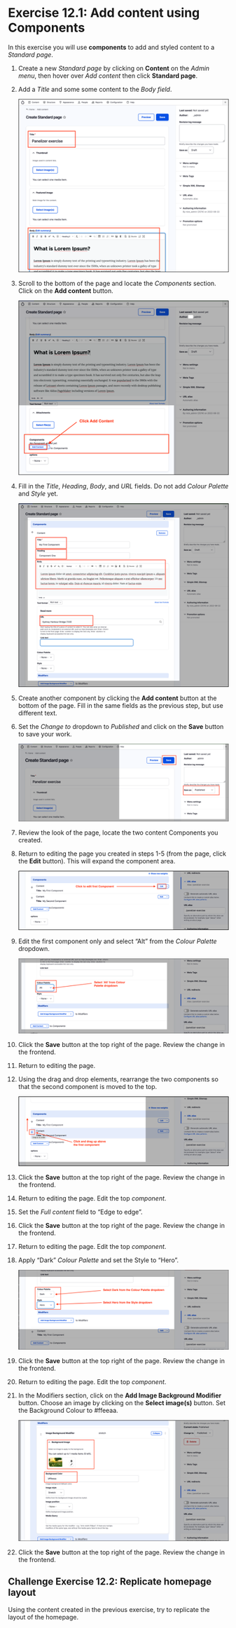 # Exercise 12.1: Add content using Components

In this exercise you will use **components** to add and styled content to a _Standard page_.

1. Create a new _Standard page_ by clicking on **Content** on the _Admin menu_, then hover over _Add content_ then click **Standard page**.
2. Add a _Title_ and some some content to the _Body field_.

    ![Image of new Standard page](../.gitbook/assets/Ex-12-1-Components-1.png)
    
3. Scroll to the bottom of the page and locate the _Components_ section. Click on the **Add content** button.

    ![Image of add component](../.gitbook/assets/Ex-12-1-Components-2.png)

4. Fill in the _Title_, _Heading_, _Body_, and _URL_ fields. Do not add _Colour Palette_ and _Style_ yet.

    ![Image of new filling out component fields](../.gitbook/assets/Ex-12-1-Components-3.png)
    
5. Create another component by clicking the **Add content** button at the bottom of the page. Fill in the same fields as the previous step, but use different text.
6. Set the _Change to_ dropdown to _Published_ and click on the **Save** button to save your work.

    ![Image of new create second component](../.gitbook/assets/Ex-12-1-Components-4.png)

7. Review the look of the page, locate the two content Components you created.

[//]: # "**Screenshot required** -5.png"
    
8. Return to editing the page you created in steps 1-5 \(from the page, click the **Edit** button\). This will expand the component area.

    ![Image of edit component](../.gitbook/assets/Ex-12-1-Components-6.png)    
    
9. Edit the first component only and select “Alt” from the  _Colour Palette_ dropdown.

    ![Image of edit component](../.gitbook/assets/Ex-12-1-Components-6-a.png)

10. Click the **Save** button at the top right of the page. Review the change in the frontend.

[//]: # "**Screenshot required** -7.png"

11. Return to editing the page.
12. Using the drag and drop elements, rearrange the two components so that the second component is moved to the top.

    ![Image of drag drop components](../.gitbook/assets/Ex-12-1-Components-8.png)

13. Click the **Save** button at the top right of the page. Review the change in the frontend.
14. Return to editing the page. Edit the top _component_.
15. Set the _Full content_ field to “Edge to edge”.

[//]: # "**Screenshot required** -9.png"

16. Click the **Save** button at the top right of the page. Review the change in the frontend.    
17. Return to editing the page. Edit the top _component_.
18. Apply “Dark” _Colour Palette_ and set the Style to “Hero”.

    ![Image of change colour palette](../.gitbook/assets/Ex-12-1-Components-10.png)    

19. Click the **Save** button at the top right of the page. Review the change in the frontend.
20. Return to editing the page. Edit the top _component_.   
21. In the Modifiers section, click on the **Add Image Background Modifier** button. Choose an image by clicking on the **Select image(s)** button. Set the Background Colour to \#ffeeaa.

    ![Image of using modifier](../.gitbook/assets/Ex-12-1-Components-11.png)
    
22. Click the **Save** button at the top right of the page. Review the change in the frontend.

## Challenge Exercise 12.2: Replicate homepage layout

Using the content created in the previous exercise, try to replicate the layout of the homepage.
